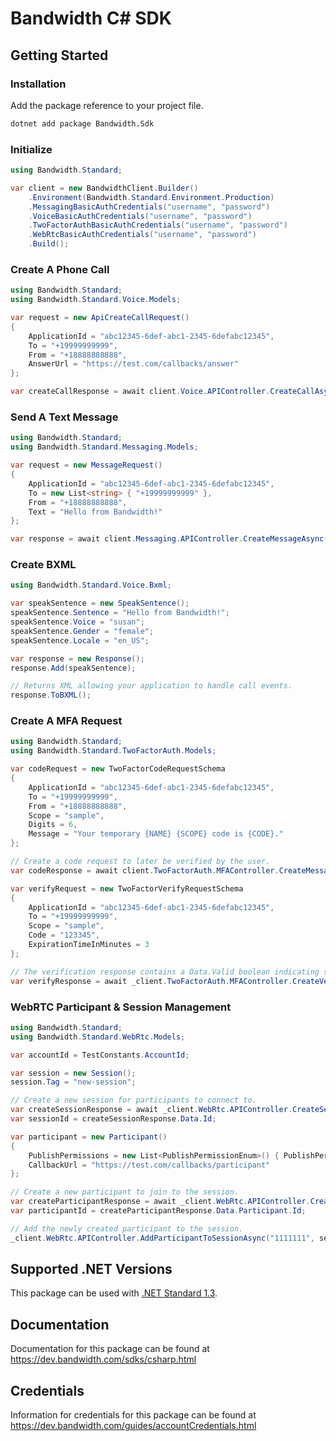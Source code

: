# Bandwidth C# SDK

## Getting Started

### Installation

Add the package reference to your project file.

```sh
dotnet add package Bandwidth.Sdk
```

### Initialize

```csharp
using Bandwidth.Standard;

var client = new BandwidthClient.Builder()
    .Environment(Bandwidth.Standard.Environment.Production)
    .MessagingBasicAuthCredentials("username", "password")
    .VoiceBasicAuthCredentials("username", "password")
    .TwoFactorAuthBasicAuthCredentials("username", "password")
    .WebRtcBasicAuthCredentials("username", "password")
    .Build();
```

### Create A Phone Call

```csharp
using Bandwidth.Standard;
using Bandwidth.Standard.Voice.Models;

var request = new ApiCreateCallRequest()
{
    ApplicationId = "abc12345-6def-abc1-2345-6defabc12345",
    To = "+19999999999",
    From = "+18888888888",
    AnswerUrl = "https://test.com/callbacks/answer"
};

var createCallResponse = await client.Voice.APIController.CreateCallAsync("1111111", request);
```

### Send A Text Message

```csharp
using Bandwidth.Standard;
using Bandwidth.Standard.Messaging.Models;

var request = new MessageRequest()
{
    ApplicationId = "abc12345-6def-abc1-2345-6defabc12345",
    To = new List<string> { "+19999999999" },
    From = "+18888888888",
    Text = "Hello from Bandwidth!"
};

var response = await client.Messaging.APIController.CreateMessageAsync("1111111", request);
```

### Create BXML

```csharp
using Bandwidth.Standard.Voice.Bxml;

var speakSentence = new SpeakSentence();
speakSentence.Sentence = "Hello from Bandwidth!";
speakSentence.Voice = "susan";
speakSentence.Gender = "female";
speakSentence.Locale = "en_US";

var response = new Response();
response.Add(speakSentence);

// Returns XML allowing your application to handle call events.
response.ToBXML();

```

### Create A MFA Request

```csharp
using Bandwidth.Standard;
using Bandwidth.Standard.TwoFactorAuth.Models;

var codeRequest = new TwoFactorCodeRequestSchema
{
    ApplicationId = "abc12345-6def-abc1-2345-6defabc12345",
    To = "+19999999999",
    From = "+18888888888",
    Scope = "sample",
    Digits = 6,
    Message = "Your temporary {NAME} {SCOPE} code is {CODE}."
};

// Create a code request to later be verified by the user.
var codeResponse = await client.TwoFactorAuth.MFAController.CreateMessagingTwoFactorAsync("1111111", codeRequest);

var verifyRequest = new TwoFactorVerifyRequestSchema
{
    ApplicationId = "abc12345-6def-abc1-2345-6defabc12345",
    To = "+19999999999",
    Scope = "sample",
    Code = "123345",
    ExpirationTimeInMinutes = 3
};

// The verification response contains a Data.Valid boolean indicating success or failure.
var verifyResponse = await _client.TwoFactorAuth.MFAController.CreateVerifyTwoFactorAsync("1111111", verifyRequest);
```

### WebRTC Participant & Session Management

```csharp
using Bandwidth.Standard;
using Bandwidth.Standard.WebRtc.Models;

var accountId = TestConstants.AccountId;

var session = new Session();
session.Tag = "new-session";

// Create a new session for participants to connect to.
var createSessionResponse = await _client.WebRtc.APIController.CreateSessionAsync("1111111", session);
var sessionId = createSessionResponse.Data.Id;

var participant = new Participant()
{
    PublishPermissions = new List<PublishPermissionEnum>() { PublishPermissionEnum.AUDIO, PublishPermissionEnum.VIDEO },
    CallbackUrl = "https://test.com/callbacks/participant"
};

// Create a new participant to join to the session.
var createParticipantResponse = await _client.WebRtc.APIController.CreateParticipantAsync("1111111", participant);
var participantId = createParticipantResponse.Data.Participant.Id;

// Add the newly created participant to the session.
_client.WebRtc.APIController.AddParticipantToSessionAsync("1111111", sessionId, participantId);
```

## Supported .NET Versions

This package can be used with [.NET Standard 1.3](https://docs.microsoft.com/en-us/dotnet/standard/net-standard).

## Documentation

Documentation for this package can be found at https://dev.bandwidth.com/sdks/csharp.html

## Credentials

Information for credentials for this package can be found at https://dev.bandwidth.com/guides/accountCredentials.html
